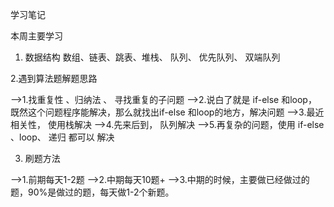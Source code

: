 学习笔记

本周主要学习
1. 数据结构
	数组、链表、跳表、堆栈、 队列、 优先队列、 双端队列
	
2.遇到算法题解题思路

-->1.找重复性 、归纳法 、 寻找重复的子问题
-->2.说白了就是 if-else 和loop，  既然这个问题程序能解决，那么就找出if-else 和loop的地方，解决问题
-->3.最近相关性， 使用栈解决
-->4.先来后到， 队列解决
-->5.再复杂的问题，使用 if-else  、loop、 递归  都可以 解决

3. 刷题方法

-->1.前期每天1-2题
-->2.中期每天10题+
-->3.中期的时候，主要做已经做过的题，90%是做过的题，每天做1-2个新题。
